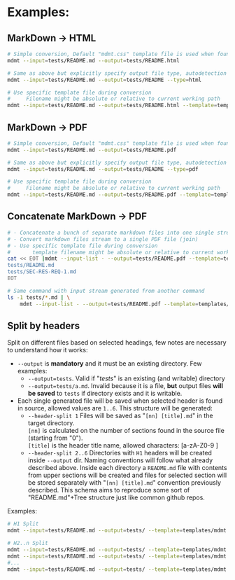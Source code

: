 # Examples:
## MarkDown -> HTML
```sh
# Simple conversion, Default "mdmt.css" template file is used when found in path
mdmt --input=tests/README.md --output=tests/README.html

# Same as above but explicitly specify output file type, autodetection is skipped
mdmt --input=tests/README.md --output=tests/README --type=html

# Use specific template file during conversion
#     Filename might be absolute or relative to current working path
mdmt --input=tests/README.md --output=tests/README.html --template=templates/mdmt.css
```

## MarkDown -> PDF
```sh
# Simple conversion, Default "mdmt.css" template file is used when found in path
mdmt --input=tests/README.md --output=tests/README.pdf

# Same as above but explicitly specify output file type, autodetection is skipped
mdmt --input=tests/README.md --output=tests/README --type=pdf

# Use specific template file during conversion
#     Filename might be absolute or relative to current working path
mdmt --input=tests/README.md --output=tests/README.pdf --template=templates/mdmt.css
```

## Concatenate MarkDown -> PDF
```sh
# - Concatenate a bunch of separate markdown files into one single stream
# - Convert markdown files stream to a single PDF file (join)
# - Use specific template file during conversion
#       template filename might be absolute or relative to current working path
cat << EOT |mdmt --input-list - --output=tests/README.pdf --template=templates/mdmt.css
tests/README.md
tests/SEC-RES-REQ-1.md
EOT

# Same command with input stream generated from another command
ls -1 tests/*.md | \
    mdmt --input-list - --output=tests/README.pdf --template=templates/mdmt.css
```

## Split by headers
Split on different files based on selected headings, few notes are necessary to 
understand how it works:
- `--output` is **mandatory** and it must be an existing directory. Few examples:
    - `--output=tests`. Valid if "_tests_" is an existing (and writable) directory
    - `--output=tests/a.md`. Invalid because it is a file, **but** output files 
        **will be saved** to `tests` if directory exists and it is writable.
- Each single generated file will be saved when selected header is found in source,
    allowed values are `1..6`. This structure will be generated:
    - `--header-split 1` Files will be saved as "`[nn] [title].md`" in the target
        directory.  
        `[nn]` is calculated on the number of sections found in the source file
        (starting from "0").  
        `[title]` is the header title name, allowed characters: [a-zA-Z0-9 ]
    - `--header-split 2..6` Directories with `H1` headers will be created inside
        `--output` dir. Naming conventions will follow what already described above.
        Inside each directory a `README.md` file with contents from upper sections
        will be created and files for selected section will be stored separately
        with "`[nn] [title].md`" convention previously described. This schema aims
        to reproduce some sort of "README.md"+Tree structure just like common
        github repos.

Examples:
```sh
# H1 Split
mdmt --input=tests/README.md --output=tests/ --template=templates/mdmt.css --header-split 1

# H2..n Split
mdmt --input=tests/README.md --output=tests/ --template=templates/mdmt.css --header-split 2
mdmt --input=tests/README.md --output=tests/ --template=templates/mdmt.css --header-split 3
#...
mdmt --input=tests/README.md --output=tests/ --template=templates/mdmt.css --header-split 6
```
